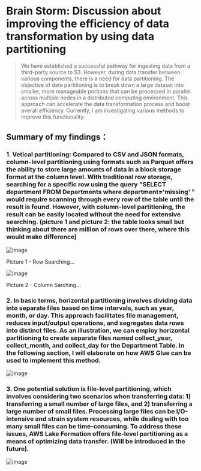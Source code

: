 # Brain Storm: Discussion about improving the efficiency of data transformation by using data partitioning 

> We have established a successful pathway for ingesting data from a third-party source to S3. However, during data transfer between various components, there is a need for data partitioning. The objective of data partitioning is to break down a large dataset into smaller, more manageable portions that can be processed in parallel across multiple nodes in a distributed computing environment. This approach can accelerate the data transformation process and boost overall efficiency. Currently, I am investigating various methods to improve this functionality.

## Summary of my findings：
### 1. Vetical partitioning: Compared to CSV and JSON formats, column-level partitioning using formats such as Parquet offers the ability to store large amounts of data in a block storage format at the column level. With traditional row storage, searching for a specific row using the query "SELECT department FROM Departments where department='missing' " would require scanning through every row of the table until the result is found. However, with column-level partitioning, the result can be easily located without the need for extensive searching. (picture 1 and picture 2: the table looks small but thinking about there are million of rows over there, where this would make difference)

![image](https://user-images.githubusercontent.com/7371969/228148191-cbd6242b-e234-44b9-9cce-698874ad02c1.png)

Picture 1 - Row Searching...

![image](https://user-images.githubusercontent.com/7371969/228149296-26e6af4a-b9ad-404f-b5ce-330f50789063.png)

Picture 2 - Column Sarching...

### 2. In basic terms, horizontal partitioning involves dividing data into separate files based on time intervals, such as year, month, or day. This approach facilitates file management, reduces input/output operations, and segregates data rows into distinct files. As an illustration, we can employ horizontal partitioning to create separate files named collect_year, collect_month, and collect_day for the Department Table. In the following section, I will elaborate on how AWS Glue can be used to implement this method.

![image](https://user-images.githubusercontent.com/7371969/228172722-b5bbc386-940e-4bee-9d37-d9be0ff778b5.png)

### 3. One potential solution is file-level partitioning, which involves considering two scenarios when transferring data: 1) transferring a small number of large files, and 2) transferring a large number of small files. Processing large files can be I/O-intensive and strain system resources, while dealing with too many small files can be time-consuming. To address these issues, AWS Lake Formation offers file-level partitioning as a means of optimizing data transfer. (Will be introduced in the future).

![image](https://user-images.githubusercontent.com/7371969/228171407-caabd2ac-3148-4f70-9bc7-838cd464edc2.png)



